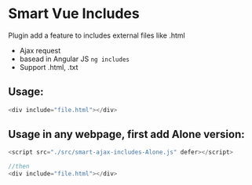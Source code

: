 # Smart Vue Includes

Plugin add a feature to includes external files like .html

- Ajax request
- basead in Angular JS `ng includes`
- Support .html, .txt

## Usage:

```js
<div include="file.html"></div>
```

## Usage in any webpage, first add Alone version:

```js
<script src="./src/smart-ajax-includes-Alone.js" defer></script>

//then
<div include="file.html"></div>
```

